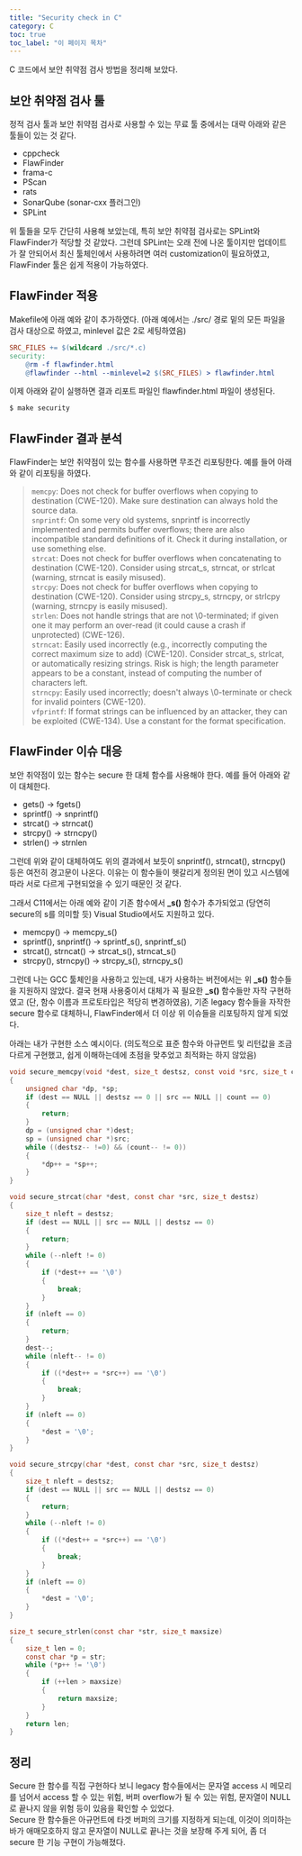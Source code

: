 ```yaml
---
title: "Security check in C"
category: C
toc: true
toc_label: "이 페이지 목차"
---
```


C 코드에서 보안 취약점 검사 방법을 정리해 보았다.

## 보안 취약점 검사 툴
정적 검사 툴과 보안 취약점 검사로 사용할 수 있는 무료 툴 중에서는 대략 아래와 같은 툴들이 있는 것 같다.
  * cppcheck
  * FlawFinder
  * frama-c
  * PScan
  * rats
  * SonarQube (sonar-cxx 플러그인)
  * SPLint

위 툴들을 모두 간단히 사용해 보았는데, 특히 보안 취약점 검사로는 SPLint와 FlawFinder가 적당할 것 같았다. 그런데 SPLint는 오래 전에 나온 툴이지만 업데이트가 잘 안되어서 최신 툴체인에서 사용하려면 여러 customization이 필요하였고, FlawFinder 툴은 쉽게 적용이 가능하였다.  

## FlawFinder 적용
Makefile에 아래 예와 같이 추가하였다. (아래 예에서는 ./src/ 경로 밑의 모든 파일을 검사 대상으로 하였고, minlevel 값은 2로 세팅하였음)
```makefile
SRC_FILES += $(wildcard ./src/*.c)
security:
    @rm -f flawfinder.html
    @flawfinder --html --minlevel=2 $(SRC_FILES) > flawfinder.html
 ```

이제 아래와 같이 실행하면 결과 리포트 파일인 flawfinder.html 파일이 생성된다.
```bash
$ make security
```

## FlawFinder 결과 분석
FlawFinder는 보안 취약점이 있는 함수를 사용하면 무조건 리포팅한다. 예를 들어 아래와 같이 리포팅을 하였다.
>`memcpy`: Does not check for buffer overflows when copying to destination (CWE-120). Make sure destination can always hold the source data.  
`snprintf`: On some very old systems, snprintf is incorrectly implemented and permits buffer overflows; there are also incompatible standard definitions of it. Check it during installation, or use something else.  
`strcat`: Does not check for buffer overflows when concatenating to destination (CWE-120). Consider using strcat_s, strncat, or strlcat (warning, strncat is easily misused).  
`strcpy`: Does not check for buffer overflows when copying to destination (CWE-120). Consider using strcpy_s, strncpy, or strlcpy (warning, strncpy is easily misused).  
`strlen`: Does not handle strings that are not \0-terminated; if given one it may perform an over-read (it could cause a crash if unprotected) (CWE-126).  
`strncat`: Easily used incorrectly (e.g., incorrectly computing the correct maximum size to add) (CWE-120). Consider strcat_s, strlcat, or automatically resizing strings. Risk is high; the length parameter appears to be a constant, instead of computing the number of characters left.  
`strncpy`: Easily used incorrectly; doesn't always \0-terminate or check for invalid pointers (CWE-120).  
`vfprintf`: If format strings can be influenced by an attacker, they can be exploited (CWE-134). Use a constant for the format specification.

## FlawFinder 이슈 대응
보안 취약점이 있는 함수는 secure 한 대체 함수를 사용해야 한다. 예를 들어 아래와 같이 대체한다.
  * gets() -> fgets()
  * sprintf() -> snprintf()
  * strcat() -> strncat()
  * strcpy() -> strncpy()
  * strlen() -> strnlen

그런데 위와 같이 대체하여도 위의 결과에서 보듯이 snprintf(), strncat(), strncpy() 등은 여전히 경고문이 나온다. 이유는 이 함수들이 헷갈리게 정의된 면이 있고 시스템에 따라 서로 다르게 구현되었을 수 있기 때문인 것 같다.

그래서 C11에서는 아래 예와 같이 기존 함수에서 **_s()** 함수가 추가되었고 (당연히 secure의 s를 의미할 듯) Visual Studio에서도 지원하고 있다.
  * memcpy() -> memcpy_s()
  * sprintf(), snprintf() -> sprintf_s(), snprintf_s()
  * strcat(), strncat() -> strcat_s(), strncat_s()
  * strcpy(), strncpy() -> strcpy_s(), strncpy_s()

그런데 나는 GCC 툴체인을 사용하고 있는데, 내가 사용하는 버전에서는 위 **_s()** 함수들을 지원하지 않았다. 결국 현재 사용중이서 대체가 꼭 필요한 **_s()** 함수들만 자작 구현하였고 (단, 함수 이름과 프로토타입은 적당히 변경하였음), 기존 legacy 함수들을 자작한 secure 함수로 대체하니, FlawFinder에서 더 이상 위 이슈들을 리포팅하지 않게 되었다.

아래는 내가 구현한 소스 예시이다. (의도적으로 표준 함수와 아규먼트 및 리턴값을 조금 다르게 구현했고, 쉽게 이해하는데에 초점을 맞추었고 최적화는 하지 않았음)
```c
void secure_memcpy(void *dest, size_t destsz, const void *src, size_t count)
{
    unsigned char *dp, *sp;
    if (dest == NULL || destsz == 0 || src == NULL || count == 0)
    {
        return;
    }
    dp = (unsigned char *)dest;
    sp = (unsigned char *)src;
    while ((destsz-- !=0) && (count-- != 0))
    {
        *dp++ = *sp++;
    }
}

void secure_strcat(char *dest, const char *src, size_t destsz)
{
    size_t nleft = destsz;
    if (dest == NULL || src == NULL || destsz == 0)
    {
        return;
    }
    while (--nleft != 0)
    {
        if (*dest++ == '\0')
        {
            break;
        }
    }
    if (nleft == 0)
    {
        return;
    }
    dest--;
    while (nleft-- != 0)
    {
        if ((*dest++ = *src++) == '\0')
        {
            break;
        }
    }
    if (nleft == 0)
    {
        *dest = '\0';
    }
}

void secure_strcpy(char *dest, const char *src, size_t destsz)
{
    size_t nleft = destsz;
    if (dest == NULL || src == NULL || destsz == 0)
    {
        return;
    }
    while (--nleft != 0)
    {
        if ((*dest++ = *src++) == '\0')
        {
            break;
        }
    }
    if (nleft == 0)
    {
        *dest = '\0';
    }
}

size_t secure_strlen(const char *str, size_t maxsize)
{
    size_t len = 0;
    const char *p = str;
    while (*p++ != '\0')
    {
        if (++len > maxsize)
        {
            return maxsize;
        }
    }
    return len;
}
```

## 정리
Secure 한 함수를 직접 구현하다 보니 legacy 함수들에서는 문자열 access 시 메모리를 넘어서 access 할 수 있는 위험, 버퍼 overflow가 될 수 있는 위험, 문자열이 NULL로 끝나지 않을 위험 등이 있음을 확인할 수 있었다.  
Secure 한 함수들은 아규먼트에 타겟 버퍼의 크기를 지정하게 되는데, 이것이 의미하는 바가 애매모호하지 않고 문자열이 NULL로 끝나는 것을 보장해 주게 되어, 좀 더 secure 한 기능 구현이 가능해졌다.
